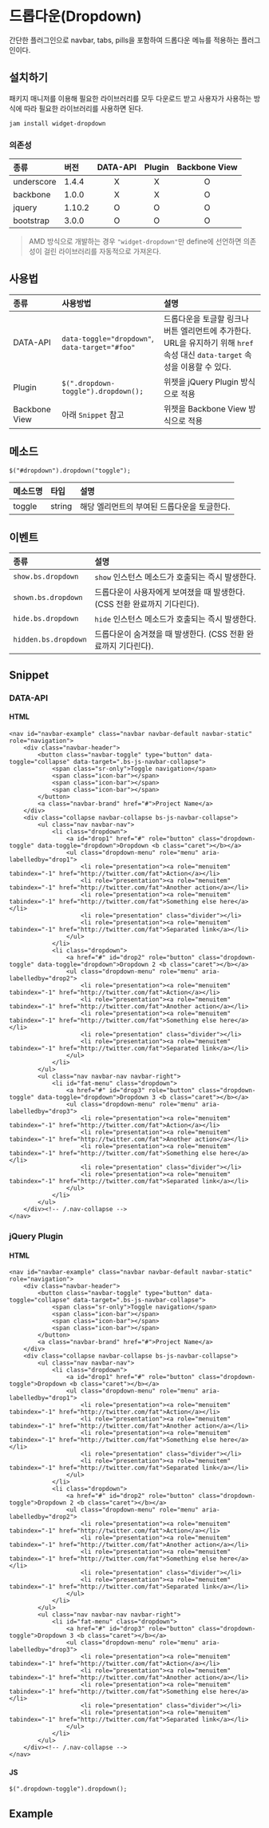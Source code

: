 <!--
{
    "id": 4302,
    "title": "드롭다운(Dropdown)",
    "outline": "간단한 플러그인으로 navbar, tabs, pills을 포함하여 드롭다운 메뉴를 적용하는 플러그인이다.",
    "tags": ["widget", "plugin"],
    "order": [4, 3, 2],
    "thumbnail": "4.3.02.dropdown.png"
}
-->

# 드롭다운(Dropdown)

간단한 플러그인으로 navbar, tabs, pills을 포함하여 드롭다운 메뉴를 적용하는 플러그인이다.

## 설치하기

패키지 매니저를 이용해 필요한 라이브러리를 모두 다운로드 받고 사용자가 사용하는 방식에 따라 필요한 라이브러리를 사용하면 된다.

```
jam install widget-dropdown
```

### 의존성

종류 | 버전 | DATA-API | Plugin | Backbone View
:-- | :-- | :--: | :--: | :--:
underscore | 1.4.4 | X | X | O
backbone | 1.0.0 | X | X | O
jquery | 1.10.2 | O | O | O
bootstrap | 3.0.0 | O | O | O

> AMD 방식으로 개발하는 경우 `"widget-dropdown"`만 define에 선언하면 의존성이 걸린 라이브러리를 자동적으로 가져온다.
 

## 사용법

종류 | 사용방법 | 설명
:-- | :-- | :--
DATA-API | `data-toggle="dropdown"`, `data-target="#foo"` | 드롭다운을 토글할 링크나 버튼 엘리먼트에 추가한다. URL을 유지하기 위해 `href` 속성 대신 `data-target` 속성을 이용할 수 있다.
Plugin | `$(".dropdown-toggle").dropdown();` | 위젯을 jQuery Plugin 방식으로 적용
Backbone View | 아래 `Snippet` 참고| 위젯을 Backbone View 방식으로 적용

## 메소드

```
$("#dropdown").dropdown("toggle");
```

메소드명 | 타입 | 설명
:-- | :-- | :--
toggle | string | 해당 엘리먼트의 부여된 드롭다운을 토글한다.


## 이벤트

종류 | 설명
:-- | :--
`show.bs.dropdown` | `show` 인스턴스 메소드가 호출되는 즉시 발생한다.
`shown.bs.dropdown` | 드롭다운이 사용자에게 보여졌을 때 발생한다. (CSS 전환 완료까지 기다린다).
`hide.bs.dropdown` | `hide` 인스턴스 메소드가 호출되는 즉시 발생한다.
`hidden.bs.dropdown` | 드롭다운이 숨겨졌을 때 발생한다. (CSS 전환 완료까지 기다린다).

## Snippet

### DATA-API

#### HTML

```
<nav id="navbar-example" class="navbar navbar-default navbar-static" role="navigation">
	<div class="navbar-header">
		<button class="navbar-toggle" type="button" data-toggle="collapse" data-target=".bs-js-navbar-collapse">
			<span class="sr-only">Toggle navigation</span>
			<span class="icon-bar"></span>
			<span class="icon-bar"></span>
			<span class="icon-bar"></span>
		</button>
		<a class="navbar-brand" href="#">Project Name</a>
	</div>
	<div class="collapse navbar-collapse bs-js-navbar-collapse">
		<ul class="nav navbar-nav">
			<li class="dropdown">
				<a id="drop1" href="#" role="button" class="dropdown-toggle" data-toggle="dropdown">Dropdown <b class="caret"></b></a>
				<ul class="dropdown-menu" role="menu" aria-labelledby="drop1">
					<li role="presentation"><a role="menuitem" tabindex="-1" href="http://twitter.com/fat">Action</a></li>
					<li role="presentation"><a role="menuitem" tabindex="-1" href="http://twitter.com/fat">Another action</a></li>
					<li role="presentation"><a role="menuitem" tabindex="-1" href="http://twitter.com/fat">Something else here</a></li>
					<li role="presentation" class="divider"></li>
					<li role="presentation"><a role="menuitem" tabindex="-1" href="http://twitter.com/fat">Separated link</a></li>
				</ul>
			</li>
			<li class="dropdown">
				<a href="#" id="drop2" role="button" class="dropdown-toggle" data-toggle="dropdown">Dropdown 2 <b class="caret"></b></a>
				<ul class="dropdown-menu" role="menu" aria-labelledby="drop2">
					<li role="presentation"><a role="menuitem" tabindex="-1" href="http://twitter.com/fat">Action</a></li>
					<li role="presentation"><a role="menuitem" tabindex="-1" href="http://twitter.com/fat">Another action</a></li>
					<li role="presentation"><a role="menuitem" tabindex="-1" href="http://twitter.com/fat">Something else here</a></li>
					<li role="presentation" class="divider"></li>
					<li role="presentation"><a role="menuitem" tabindex="-1" href="http://twitter.com/fat">Separated link</a></li>
				</ul>
			</li>
		</ul>
		<ul class="nav navbar-nav navbar-right">
			<li id="fat-menu" class="dropdown">
				<a href="#" id="drop3" role="button" class="dropdown-toggle" data-toggle="dropdown">Dropdown 3 <b class="caret"></b></a>
				<ul class="dropdown-menu" role="menu" aria-labelledby="drop3">
					<li role="presentation"><a role="menuitem" tabindex="-1" href="http://twitter.com/fat">Action</a></li>
					<li role="presentation"><a role="menuitem" tabindex="-1" href="http://twitter.com/fat">Another action</a></li>
					<li role="presentation"><a role="menuitem" tabindex="-1" href="http://twitter.com/fat">Something else here</a></li>
					<li role="presentation" class="divider"></li>
					<li role="presentation"><a role="menuitem" tabindex="-1" href="http://twitter.com/fat">Separated link</a></li>
				</ul>
			</li>
		</ul>
	</div><!-- /.nav-collapse -->
</nav>
```

### jQuery Plugin

#### HTML

```
<nav id="navbar-example" class="navbar navbar-default navbar-static" role="navigation">
	<div class="navbar-header">
		<button class="navbar-toggle" type="button" data-toggle="collapse" data-target=".bs-js-navbar-collapse">
			<span class="sr-only">Toggle navigation</span>
			<span class="icon-bar"></span>
			<span class="icon-bar"></span>
			<span class="icon-bar"></span>
		</button>
		<a class="navbar-brand" href="#">Project Name</a>
	</div>
	<div class="collapse navbar-collapse bs-js-navbar-collapse">
		<ul class="nav navbar-nav">
			<li class="dropdown">
				<a id="drop1" href="#" role="button" class="dropdown-toggle">Dropdown <b class="caret"></b></a>
				<ul class="dropdown-menu" role="menu" aria-labelledby="drop1">
					<li role="presentation"><a role="menuitem" tabindex="-1" href="http://twitter.com/fat">Action</a></li>
					<li role="presentation"><a role="menuitem" tabindex="-1" href="http://twitter.com/fat">Another action</a></li>
					<li role="presentation"><a role="menuitem" tabindex="-1" href="http://twitter.com/fat">Something else here</a></li>
					<li role="presentation" class="divider"></li>
					<li role="presentation"><a role="menuitem" tabindex="-1" href="http://twitter.com/fat">Separated link</a></li>
				</ul>
			</li>
			<li class="dropdown">
				<a href="#" id="drop2" role="button" class="dropdown-toggle">Dropdown 2 <b class="caret"></b></a>
				<ul class="dropdown-menu" role="menu" aria-labelledby="drop2">
					<li role="presentation"><a role="menuitem" tabindex="-1" href="http://twitter.com/fat">Action</a></li>
					<li role="presentation"><a role="menuitem" tabindex="-1" href="http://twitter.com/fat">Another action</a></li>
					<li role="presentation"><a role="menuitem" tabindex="-1" href="http://twitter.com/fat">Something else here</a></li>
					<li role="presentation" class="divider"></li>
					<li role="presentation"><a role="menuitem" tabindex="-1" href="http://twitter.com/fat">Separated link</a></li>
				</ul>
			</li>
		</ul>
		<ul class="nav navbar-nav navbar-right">
			<li id="fat-menu" class="dropdown">
				<a href="#" id="drop3" role="button" class="dropdown-toggle">Dropdown 3 <b class="caret"></b></a>
				<ul class="dropdown-menu" role="menu" aria-labelledby="drop3">
					<li role="presentation"><a role="menuitem" tabindex="-1" href="http://twitter.com/fat">Action</a></li>
					<li role="presentation"><a role="menuitem" tabindex="-1" href="http://twitter.com/fat">Another action</a></li>
					<li role="presentation"><a role="menuitem" tabindex="-1" href="http://twitter.com/fat">Something else here</a></li>
					<li role="presentation" class="divider"></li>
					<li role="presentation"><a role="menuitem" tabindex="-1" href="http://twitter.com/fat">Separated link</a></li>
				</ul>
			</li>
		</ul>
	</div><!-- /.nav-collapse -->
</nav>
```

#### JS

```
$(".dropdown-toggle").dropdown();
```

## Example